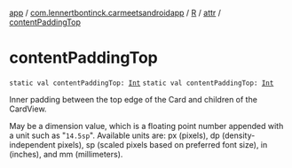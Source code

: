 [app](../../../index.md) / [com.lennertbontinck.carmeetsandroidapp](../../index.md) / [R](../index.md) / [attr](index.md) / [contentPaddingTop](./content-padding-top.md)

# contentPaddingTop

`static val contentPaddingTop: `[`Int`](https://kotlinlang.org/api/latest/jvm/stdlib/kotlin/-int/index.html)
`static val contentPaddingTop: `[`Int`](https://kotlinlang.org/api/latest/jvm/stdlib/kotlin/-int/index.html)

Inner padding between the top edge of the Card and children of the CardView.

May be a dimension value, which is a floating point number appended with a unit such as "`14.5sp`". Available units are: px (pixels), dp (density-independent pixels), sp (scaled pixels based on preferred font size), in (inches), and mm (millimeters).

